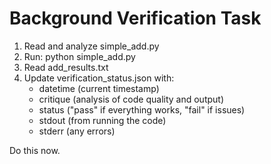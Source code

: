 # Background Verification Task

1. Read and analyze simple_add.py 
2. Run: python simple_add.py
3. Read add_results.txt
4. Update verification_status.json with:
   - datetime (current timestamp)
   - critique (analysis of code quality and output)  
   - status ("pass" if everything works, "fail" if issues)
   - stdout (from running the code)
   - stderr (any errors)

Do this now.